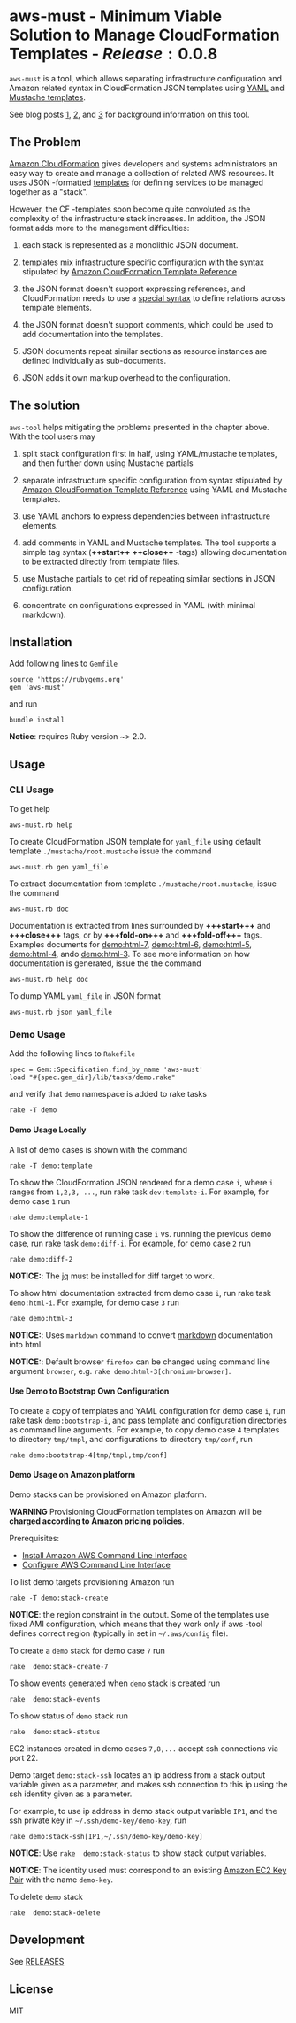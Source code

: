 # aws-must - Minimum Viable Solution to Manage CloudFormation Templates - $Release:0.0.8$

`aws-must` is a tool, which allows separating infrastructure
configuration and Amazon related syntax in CloudFormation JSON
templates using [YAML](http://learnxinyminutes.com/docs/yaml) and
[Mustache templates](https://mustache.github.io/).


See blog posts
[1](https://jarjuk.wordpress.com/2015/06/15/love-aws-part1-5),
[2](https://jarjuk.wordpress.com/2015/06/15/love-aws-part2-2), and
[3](https://jarjuk.wordpress.com/2015/06/15/love-aws-part3-2/) for
background information on this tool.


## The Problem

[Amazon CloudFormation](http://aws.amazon.com/cloudformation/) gives
developers and systems administrators an easy way to create and manage
a collection of related AWS resources.  It uses JSON -formatted
[templates](http://aws.amazon.com/cloudformation/aws-cloudformation-templates)
for defining services to be managed together as a "stack".

However, the CF -templates soon become quite convoluted as the
complexity of the infrastructure stack increases. In addition, the
JSON format adds more to the management difficulties:

1. each stack is represented as a monolithic JSON document.

2. templates mix infrastructure specific configuration with the syntax
   stipulated by
   [Amazon CloudFormation Template Reference](http://docs.aws.amazon.com/AWSCloudFormation/latest/UserGuide/template-reference.html)

3. the JSON format doesn't support expressing references, and
   CloudFormation needs to use a
   [special syntax](http://docs.aws.amazon.com/AWSCloudFormation/latest/UserGuide/intrinsic-function-reference-ref.html)
   to define relations across template elements.

4. the JSON format doesn't support comments, which could be used to
   add documentation into the templates.

5. JSON documents repeat similar sections as resource instances are
   defined individually as sub-documents.

6.  JSON adds it own markup overhead to the configuration.

## The solution

`aws-tool` helps mitigating the problems presented in the chapter
above.  With the tool users may

1.  split stack configuration first in half, using YAML/mustache
    templates, and then further down using Mustache partials

2. separate infrastructure specific configuration from syntax
   stipulated by
   [Amazon CloudFormation Template Reference](http://docs.aws.amazon.com/AWSCloudFormation/latest/UserGuide/template-reference.html)
   using YAML and Mustache templates.

3. use YAML anchors to express dependencies between infrastructure
   elements.

4. add comments in YAML and Mustache templates. The tool supports a
   simple tag syntax (**&plus;&plus;start&plus;&plus;**
   **&plus;&plus;close&plus;&plus;** -tags) allowing documentation to
   be extracted directly from template files.

5. use Mustache partials to get rid of repeating similar sections in
   JSON configuration.

6. concentrate on configurations expressed in YAML (with minimal markdown).


## Installation

Add following lines to `Gemfile`

    source 'https://rubygems.org'
	gem 'aws-must'

and run

	bundle install
	

**Notice**: requires Ruby version ~> 2.0.

## Usage

### CLI  Usage

To get help 	

	aws-must.rb help

To create CloudFormation JSON template for `yaml_file` using default
template `./mustache/root.mustache` issue the command

	aws-must.rb gen yaml_file

To extract documentation from template `./mustache/root.mustache`,
issue the command

	aws-must.rb doc 
	

Documentation is extracted from lines surrounded by **+++start+++**
and **+++close+++** tags, or by **+++fold-on+++** and
**+++fold-off+++** tags. Examples documents for
[demo:html-7](generated-docs/7.html),
[demo:html-6](generated-docs/6.html),
[demo:html-5](generated-docs/5.html),
[demo:html-4](generated-docs/4.html), ando
[demo:html-3](generated-docs/3.html).  To see more information on how
documentation is generated, issue the the command

	aws-must.rb help doc 

To dump YAML `yaml_file` in JSON format

	aws-must.rb json yaml_file


### Demo Usage

Add the following lines to `Rakefile`


	spec = Gem::Specification.find_by_name 'aws-must'
	load "#{spec.gem_dir}/lib/tasks/demo.rake"


and verify that `demo` namespace is added to rake tasks

	rake -T demo

#### Demo Usage Locally

A list of demo cases is shown with the command

	rake -T demo:template
	
To show the CloudFormation JSON rendered for a demo case `i`, where
`i` ranges from `1,2,3, ...`, run rake task `dev:template-i`. For
example, for demo case `1` run

	rake demo:template-1

To show the difference of running case `i` vs. running the previous
demo case, run rake task `demo:diff-i`. For example, for demo case `2`
run

	rake demo:diff-2
	
**NOTICE:**: The [jq](http://stedolan.github.io/jq/) must be installed
for diff target to work.

To show html documentation extracted from demo case `i`, run rake task
`demo:html-i`. For example, for demo case `3` run

	rake demo:html-3

**NOTICE:**: Uses `markdown` command to convert
[markdown](http://daringfireball.net/projects/markdown) documentation
into html.

**NOTICE:**: Default browser `firefox` can be changed using command
line argument `browser`, e.g. `rake demo:html-3[chromium-browser]`.

#### Use Demo to Bootstrap Own Configuration

To create a copy of templates and YAML configuration for demo case `i`, 
run rake task `demo:bootstrap-i`, and pass template and
configuration directories as command line arguments. For example, to
copy demo case `4` templates to directory `tmp/tmpl`, and
configurations to directory `tmp/conf`, run

    rake demo:bootstrap-4[tmp/tmpl,tmp/conf]
	


#### Demo Usage on Amazon platform

Demo stacks can be provisioned on Amazon platform.

**WARNING** Provisioning CloudFormation templates on Amazon will be
**charged according to Amazon pricing policies**.

Prerequisites:

* [Install Amazon AWS Command Line Interface](http://docs.aws.amazon.com/cli/latest/userguide/installing.html)
* [Configure AWS Command Line Interface](http://docs.aws.amazon.com/cli/latest/userguide/cli-chap-getting-started.html)

To list demo targets provisioning Amazon run

	rake -T demo:stack-create

**NOTICE**: the region constraint in the output. Some of the templates
use fixed AMI configuration, which means that they work only if aws
-tool defines correct region (typically in set in `~/.aws/config`
file).


To create a `demo` stack for demo case `7` run

	rake  demo:stack-create-7
	
To show events generated when `demo` stack is created run

	rake  demo:stack-events
	
To show status of `demo` stack run

	rake  demo:stack-status

EC2 instances created in demo cases `7,8,...` accept ssh connections
via port 22.

Demo target `demo:stack-ssh` locates an ip address from a stack output
variable given as a parameter, and makes ssh connection to this ip
using the ssh identity given as a parameter.

For example, to use ip address in demo stack output variable `IP1`,
and the ssh private key in `~/.ssh/demo-key/demo-key`, run

    rake demo:stack-ssh[IP1,~/.ssh/demo-key/demo-key]

**NOTICE**: Use `rake  demo:stack-status` to show stack output variables.

**NOTICE**: The identity used must correspond to an existing
[Amazon EC2 Key Pair](http://docs.aws.amazon.com/AWSEC2/latest/UserGuide/ec2-key-pairs.html)
with the name `demo-key`.


To delete `demo` stack

	rake  demo:stack-delete

	
## Development

See [RELEASES](RELEASES.md)

	
## License 

MIT


	 


